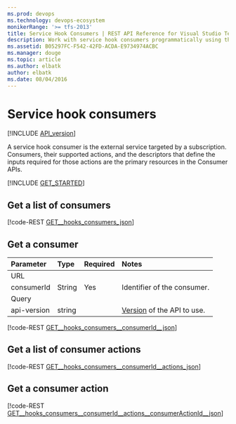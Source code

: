 ```yaml
---
ms.prod: devops
ms.technology: devops-ecosystem
monikerRange: '>= tfs-2013'
title: Service Hook Consumers | REST API Reference for Visual Studio Team Services and Team Foundation Server
description: Work with service hook consumers programmatically using the REST APIs for Visual Studio Team Services and Team Foundation Server.
ms.assetid: B05297FC-F542-42FD-ACDA-E9734974ACBC
ms.manager: douge
ms.topic: article
ms.author: elbatk
author: elbatk
ms.date: 08/04/2016
---
```


# Service hook consumers
[!INCLUDE [API_version](../_data/version.md)]

A service hook consumer is the external service targeted by a subscription. Consumers, their supported actions, and the descriptors that define the inputs required for those actions are the primary resources in the Consumer APIs.

[!INCLUDE [GET_STARTED](../_data/get-started.md)]

## Get a list of consumers

[!code-REST [GET__hooks_consumers_json](./_data/consumers/GET__hooks_consumers.json)]

## Get a consumer

| Parameter | Type | Required | Notes |
|:----------|:-----|:---------|:------------|
| URL
| consumerId | String | Yes | Identifier of the consumer. |
| Query
| api-version| string |     | [Version](../../concepts/rest-api-versioning.md) of the API to use. |

[!code-REST [GET__hooks_consumers__consumerId__json](./_data/consumers/GET__hooks_consumers__consumerId_.json)]

## Get a list of consumer actions

[!code-REST [GET__hooks_consumers__consumerId__actions_json](./_data/consumers/GET__hooks_consumers__consumerId__actions.json)]

## Get a consumer action

[!code-REST [GET__hooks_consumers__consumerId__actions__consumerActionId__json](./_data/consumers/GET__hooks_consumers__consumerId__actions__consumerActionId_.json)]

